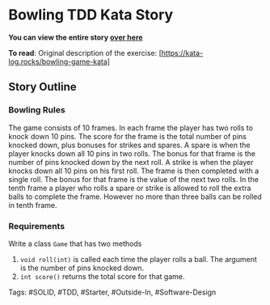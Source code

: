# Bowling TDD Kata Story
**You can view the entire story [over here](https://codingstories.io/story/https:%2F%2Fgitlab.com%2Fgitaroktato%2Ftdd-kata-bowling-game)**

**To read**:
Original description of the exercise:
[https://kata-log.rocks/bowling-game-kata]

## Story Outline
### Bowling Rules
The game consists of 10 frames. In each frame the player has two rolls to knock down 10 pins. The score for the frame is the total number of pins knocked down, plus bonuses for strikes and spares.
A spare is when the player knocks down all 10 pins in two rolls. The bonus for that frame is the number of pins knocked down by the next roll.
A strike is when the player knocks down all 10 pins on his first roll. The frame is then completed with a single roll. The bonus for that frame is the value of the next two rolls.
In the tenth frame a player who rolls a spare or strike is allowed to roll the extra balls to complete the frame. However no more than three balls can be rolled in tenth frame.

### Requirements
Write a class `Game` that has two methods

1. `void roll(int)` is called each time the player rolls a ball. The argument is the number of pins knocked down.
1. `int score()` returns the total score for that game.

Tags: #SOLID, #TDD, #Starter, #Outside-In, #Software-Design
